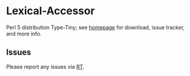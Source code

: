 # Lexical-Accessor

Perl 5 distribution Type-Tiny; see [homepage](https://metacpan.org/release/Lexical-Accessor)
for download, issue tracker, and more info.

## Issues

Please report any issues via [RT](https://rt.cpan.org/Dist/Display.html?Queue=Lexical-Accessor).

